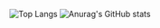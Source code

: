 
![Top Langs](https://github-readme-stats.vercel.app/api/top-langs/?username=kachan0627&layout=compact&theme=dark&line_height=300)
![Anurag's GitHub stats](https://github-readme-stats.vercel.app/api?username=kachan0627&show_icons=true&theme=dark&line_height=300)


<!---
kachan0627/kachan0627 is a ✨ special ✨ repository because its `README.md` (this file) appears on your GitHub profile.
You can click the Preview link to take a look at your changes.
--->
